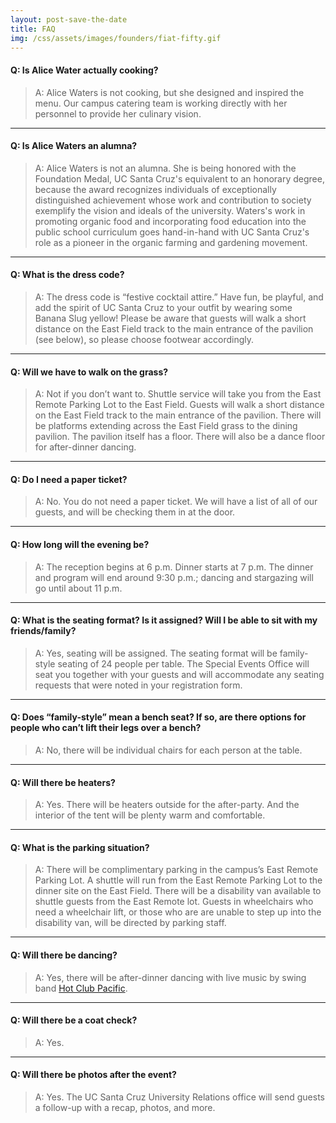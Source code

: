 ```yaml
---
layout: post-save-the-date
title: FAQ
img: /css/assets/images/founders/fiat-fifty.gif
---
```


#### Q: Is Alice Water actually cooking?

> A: Alice Waters is not cooking, but she designed and inspired the menu. Our campus catering team is working directly with her personnel to provide her culinary vision. 

***

#### Q: Is Alice Waters an alumna?

> A: Alice Waters is not an alumna. She is being honored with the Foundation Medal, UC Santa Cruz's equivalent to an honorary degree, because the award recognizes individuals of exceptionally distinguished achievement whose work and contribution to society exemplify the vision and ideals of the university. Waters's work in promoting organic food and incorporating food education into the public school curriculum goes hand-in-hand with UC Santa Cruz's role as a pioneer in the organic farming and gardening movement. 

***

#### Q: What is the dress code? 
> A: The dress code is “festive cocktail attire.” Have fun, be playful, and add the spirit of UC Santa Cruz to your outfit by wearing some Banana Slug yellow! Please be aware that guests will walk a short distance on the East Field track to the main entrance of the pavilion (see below), so please choose footwear accordingly. 

***

#### Q: Will we have to walk on the grass? 
> A: Not if you don’t want to. Shuttle service will take you from the East Remote Parking Lot to the East Field. Guests will walk a short distance on the East Field track to the main entrance of the pavilion. There will be platforms extending across the East Field grass to the dining pavilion. The pavilion itself has a floor. There will also be a dance floor for after-dinner dancing.

***

#### Q: Do I need a paper ticket?
> A: No. You do not need a paper ticket. We will have a list of all of our guests, and will be checking them in at the door.

***

#### Q: How long will the evening be?
> A: The reception begins at 6 p.m. Dinner starts at 7 p.m. The dinner and program will end around 9:30 p.m.; dancing and stargazing will go until about 11 p.m. 

***

#### Q: What is the seating format? Is it assigned? Will I be able to sit with my friends/family?
> A: Yes, seating will be assigned. The seating format will be family-style seating of 24 people per table. The Special Events Office will seat you together with your guests and will accommodate any seating requests that were noted in your registration form. 

***

#### Q: Does “family-style” mean a bench seat? If so, are there options for people who can’t lift their legs over a bench?
> A: No, there will be individual chairs for each person at the table. 

***

#### Q: Will there be heaters?
> A: Yes. There will be heaters outside for the after-party. And the interior of the tent will be plenty warm and comfortable.

***

#### Q: What is the parking situation? 
> A: There will be complimentary parking in the campus’s East Remote Parking Lot. A shuttle will run from the East Remote Parking Lot to the dinner site on the East Field. There will be a disability van available to shuttle guests from the East Remote lot. Guests in wheelchairs who need a wheelchair lift, or those who are are unable to step up into the disability van, will be directed by parking staff. 

***

#### Q: Will there be dancing?
> A: Yes, there will be after-dinner dancing with live music by swing band [Hot Club Pacific](http://www.hotclubpacific.com).

***

#### Q: Will there be a coat check? 
> A: Yes.

***

#### Q: Will there be photos after the event?
> A: Yes. The UC Santa Cruz University Relations office will send guests a follow-up with a recap, photos, and more. 